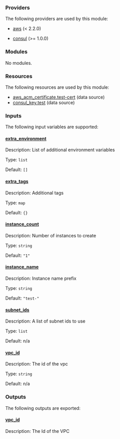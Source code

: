 <!-- BEGIN_TF_DOCS -->
### Providers

The following providers are used by this module:

- <a name="provider_aws"></a> [aws](#provider\_aws) (< 2.2.0)

- <a name="provider_consul"></a> [consul](#provider\_consul) (>= 1.0.0)

### Modules

No modules.

### Resources

The following resources are used by this module:

- [aws_acm_certificate.test-cert](https://registry.terraform.io/providers/hashicorp/aws/latest/docs/data-sources/acm_certificate) (data source)
- [consul_key.test](https://registry.terraform.io/providers/hashicorp/consul/latest/docs/data-sources/key) (data source)

### Inputs

The following input variables are supported:

#### <a name="input_extra_environment"></a> [extra\_environment](#input\_extra\_environment)

Description: List of additional environment variables

Type: `list`

Default: `[]`

#### <a name="input_extra_tags"></a> [extra\_tags](#input\_extra\_tags)

Description: Additional tags

Type: `map`

Default: `{}`

#### <a name="input_instance_count"></a> [instance\_count](#input\_instance\_count)

Description: Number of instances to create

Type: `string`

Default: `"1"`

#### <a name="input_instance_name"></a> [instance\_name](#input\_instance\_name)

Description: Instance name prefix

Type: `string`

Default: `"test-"`

#### <a name="input_subnet_ids"></a> [subnet\_ids](#input\_subnet\_ids)

Description: A list of subnet ids to use

Type: `list`

Default: n/a

#### <a name="input_vpc_id"></a> [vpc\_id](#input\_vpc\_id)

Description: The id of the vpc

Type: `string`

Default: n/a

### Outputs

The following outputs are exported:

#### <a name="output_vpc_id"></a> [vpc\_id](#output\_vpc\_id)

Description: The Id of the VPC
<!-- END_TF_DOCS -->